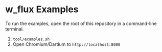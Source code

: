 w_flux Examples
================

To run the examples, open the root of this repository in a command-line terminal.

1. `tool/examples.sh`
2. Open Chromium/Dartium to `http://localhost:8080`
